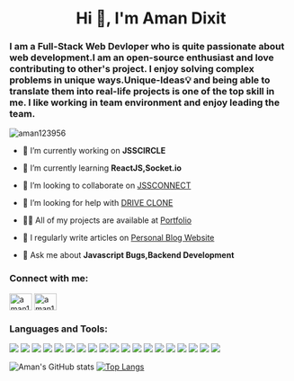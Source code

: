 <h1 align="center">Hi 👋, I'm Aman Dixit</h1>
<h3>I am a Full-Stack Web Devloper who is quite passionate about web development.I am an open-source enthusiast and love contributing to other's project. I enjoy solving complex problems in unique ways.Unique-Ideas💡 and being able to translate them into real-life projects is one of the top skill in me. I like working in team environment and enjoy leading the team.</h3>

<p align="left"> <img src="https://komarev.com/ghpvc/?username=aman123956&label=Profile%20views&color=0e75b6&style=flat" alt="aman123956" /> </p>

- 🔭 I’m currently working on **JSSCIRCLE**

- 🌱 I’m currently learning **ReactJS,Socket.io**

- 👯 I’m looking to collaborate on [JSSCONNECT](https://jssconnect.herokuapp.com)

- 🤝 I’m looking for help with [DRIVE CLONE](https://drive-strike.netlify.app)

- 👨‍💻 All of my projects are available at [Portfolio](https://www.amandixit.me)

- 📝 I regularly write articles on [Personal Blog Website](https://javascript-blogs.netlify.app)

- 💬 Ask me about **Javascript Bugs,Backend Development**


<h3 align="left">Connect with me:</h3>
<p align="left">
<a href="https://codeforces.com/profile/aman123956" target="blank"><img align="center" src="https://cdn.jsdelivr.net/npm/simple-icons@3.0.1/icons/codeforces.svg" alt="aman123956" height="30" width="40" /></a>
<a href="https://www.leetcode.com/aman123956" target="blank"><img align="center" src="https://raw.githubusercontent.com/rahuldkjain/github-profile-readme-generator/master/src/images/icons/Social/leet-code.svg" alt="aman123956" height="30" width="40" /></a>
</p>

<h3 align="left">Languages and Tools:</h3>
<p align="left"><img src="https://img.shields.io/badge/HTML5-E34F26?style=for-the-badge&logo=html5&logoColor=white" />
<img src="https://img.shields.io/badge/CSS3-1572B6?style=for-the-badge&logo=css3&logoColor=white" /> 
<img src="https://img.shields.io/badge/JavaScript-F7DF1E?style=for-the-badge&logo=javascript&logoColor=black" />
<img src="https://img.shields.io/badge/Node.js-339933?style=for-the-badge&logo=nodedotjs&logoColor=white" />
<img src="https://img.shields.io/badge/MongoDB-4EA94B?style=for-the-badge&logo=mongodb&logoColor=white" />
<img src="https://img.shields.io/badge/Express.js-000000?style=for-the-badge&logo=express&logoColor=white" />
<img src="https://img.shields.io/badge/React-20232A?style=for-the-badge&logo=react&logoColor=61DAFB" />
<img src="https://img.shields.io/badge/Bootstrap-563D7C?style=for-the-badge&logo=bootstrap&logoColor=white" />
<img src="https://img.shields.io/badge/Material--UI-0081CB?style=for-the-badge&logo=material-ui&logoColor=white" />
<img src="https://img.shields.io/badge/firebase-ffca28?style=for-the-badge&logo=firebase&logoColor=black" />
<img src="https://img.shields.io/badge/Git-F05032?style=for-the-badge&logo=git&logoColor=white" />
 <img src="https://img.shields.io/badge/Postman-FF6C37?style=for-the-badge&logo=Postman&logoColor=white" />
 <img src="https://img.shields.io/badge/Chart.js-FF6384?style=for-the-badge&logo=chartdotjs&logoColor=white" />
 <img src="https://img.shields.io/badge/-materialize--css-ff69b4?style=for-the-badge&logo=materialize--css&logoColor=white" />
 <img src="https://img.shields.io/badge/Heroku-430098?style=for-the-badge&logo=heroku&logoColor=white" />
  <img src="https://img.shields.io/badge/Netlify-00C7B7?style=for-the-badge&logo=netlify&logoColor=white" />
 <img src="https://img.shields.io/badge/C%2B%2B-00599C?style=for-the-badge&logo=c%2B%2B&logoColor=white" />
  <img src="https://img.shields.io/badge/Python-3776AB?style=for-the-badge&logo=python&logoColor=white" />
<img src="https://img.shields.io/badge/MySQL-00000F?style=for-the-badge&logo=mysql&logoColor=white" />
</p>

![Aman's GitHub stats](https://github-readme-stats.vercel.app/api?username=AMAN123956&show_icons=true&theme=radical)
[![Top Langs](https://github-readme-stats.vercel.app/api/top-langs/?username=aman123956&layout=compact)](https://github.com/aman123956/github-readme-stats)

